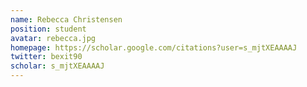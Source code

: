 ```yaml
---
name: Rebecca Christensen
position: student
avatar: rebecca.jpg
homepage: https://scholar.google.com/citations?user=s_mjtXEAAAAJ
twitter: bexit90
scholar: s_mjtXEAAAAJ
---
```

